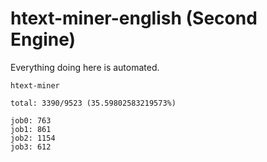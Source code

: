 # htext-miner-english (Second Engine)

Everything doing here is automated.

```
htext-miner

total: 3390/9523 (35.59802583219573%)

job0: 763
job1: 861
job2: 1154
job3: 612
```